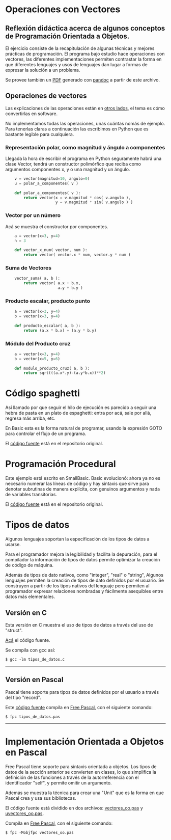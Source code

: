 # Operaciones con Vectores

## Reflexión didáctica acerca de algunos conceptos de Programación Orientada a Objetos.

El ejercicio consiste de la recapitulación de algunas técnicas y
mejores prácticas de programación. El programa bajo estudio hace
operaciones con vectores, las diferentes implementaciones permiten
contrastar la forma en que diferentes lenguajes y usos de lenguajes
dan lugar a formas de expresar la solución a un problema.

Se provee también un [PDF](oo_recap.pdf) generado con
[pandoc](http://pandoc.org) a partir de este archivo.


## Operaciones de vectores

Las explicaciones de las operaciones están en [otros
lados](https://es.wikipedia.org/wiki/Vector), el tema es cómo
convertirlas en software.

No implementamos todas las operaciones, unas cuántas nomás de ejemplo.
Para tenerlas claras a continuación las escribimos en Python que es
bastante legible para cualquiera.

### Representación polar, como magnitud y ángulo a componentes

Llegada la hora de escribir el programa en Python seguramente habrá
una clase Vector, tendrá un constructor polimórfico que reciba como
argumentos componentes x, y o una magnitud y un ángulo.

```python
    v = vector(magnitud=10, angulo=0)
    u = polar_a_componentes( v )
    
    def polar_a_componentes( v ):
        return vector(x = v.magnitud * cos( v.angulo ),
                      y = v.magnitud * sin( v.angulo ) )
```

### Vector por un número

Acá se muestra el constructor por componentes.

```python
    a = vector(x=3, y=4)
    n = 3
    
    def vector_x_num( vector, num ):
        return vector( vector.x * num, vector.y * num )
```

### Suma de Vectores

```python
    vector_suma( a, b ):
        return vector( a.x + b.x,
                       a.y + b.y )
```


### Producto escalar, producto punto

```python
    a = vector(x=3, y=4)
    b = vector(x=3, y=4)
    
    def producto_escalar( a, b ):
        return (a.x * b.x) + (a.y * b.y)
```

### Módulo del Producto cruz

```python
    a = vector(x=3, y=4)
    b = vector(x=5, y=6)
    
    def modulo_producto_cruz( a, b ):
        return sqrt(((a.x*.y)-(a.y*b.x))**2)
```


# Código spaghetti

Así llamado por que seguir el hilo de ejecución es parecido a seguir
una hebra de pasta en un plato de espaghetti: entra por acá, sale por
allá, regresa más arriba, etc.

En Basic esta es la forma natural de programar, usando la expresión
GOTO para controlar el flujo de un programa.

El [código fuente](https://github.com/rgarcia-herrera/vectores/blob/master/spaghetti.bas)
está en el repositorio original.


# Programación Procedural

Este ejemplo está escrito en SmallBasic. Basic evolucionó: ahora ya no
es necesario numerar las líneas de código y hay sintaxis que sirve
para denotar subrutinas de manera explícita, con genuinos argumentos y
nada de variables transitorias.

El [código fuente](https://github.com/rgarcia-herrera/vectores/blob/master/procedural.bas)
está en el repositorio original.



# Tipos de datos

Algunos lenguajes soportan la especificación de los tipos de datos a
usarse.

Para el programador mejora la legibilidad y facilita la depuración,
para el compilador la información de tipos de datos permite optimizar
la creación de código de máquina.

Además de tipos de dato nativos, como "integer", "real" o "string",
Algunos lenguajes permiten la creación de tipos de dato definidos por
el usuario. Se construyen a partir de los tipos nativos del lenguaje
pero permiten al programador expresar relaciones nombradas y
fácilmente asequibles entre datos más elementales.


## Versión en C

Esta versión en C muestra el uso de tipos de datos a través del uso de
"struct".

[Acá](https://github.com/rgarcia-herrera/vectores/blob/master/tipos_de_datos.c)
el código fuente.

Se compila con gcc así:

    $ gcc -lm tipos_de_datos.c

----


## Versión en Pascal

Pascal tiene soporte para tipos de datos definidos por el usuario a
través del tipo "record".

Este [código fuente](https://github.com/rgarcia-herrera/vectores/blob/master/tipos_de_datos.pas)
compila en [Free Pascal](http://freepascal.org), con el siguiente
comando:


    $ fpc tipos_de_datos.pas


----

# Implementación Orientada a Objetos en Pascal

Free Pascal tiene soporte para sintaxis orientada a objetos. Los tipos
de datos de la sección anterior se convierten en clases, lo que
simplifica la definición de las funciones a través de la
autorreferencia con el identificador "self", y permite omitir un
argumento.

Además se muestra la técnica para crear una "Unit" que es la forma en
que Pascal crea y usa sus bibliotecas.

El código fuente está dividido en dos archivos:
[vectores_oo.pas](https://github.com/rgarcia-herrera/vectores/blob/master/vectores_oo.pas)
y
[uvectores_oo.pas](https://github.com/rgarcia-herrera/vectores/blob/master/uvectores_oo.pas).
   
Compila en [Free Pascal](http://freepascal.org), con el siguiente
comando:


    $ fpc -Mobjfpc vectores_oo.pas


